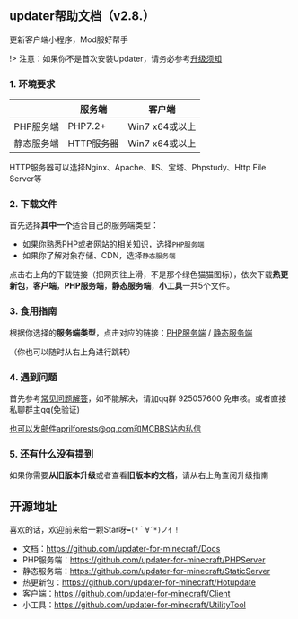 ## updater帮助文档（v2.8.）

更新客户端小程序，Mod服好帮手

!> 注意：如果你不是首次安装Updater，请务必参考[升级须知](从旧版本升级.md)

### 1. 环境要求

|            | 服务端     | 客户端         |
| ---------- | ---------- | -------------- |
| PHP服务端  | PHP7.2+    | Win7 x64或以上 |
| 静态服务端 | HTTP服务器 | Win7 x64或以上 |

HTTP服务器可以选择Nginx、Apache、IIS、宝塔、Phpstudy、Http File Server等

### 2. 下载文件

首先选择**其中一个**适合自己的服务端类型：

+ 如果你熟悉PHP或者网站的相关知识，选择`PHP服务端`
+ 如果你了解对象存储、CDN，选择`静态服务端`

点击右上角的下载链接（把网页往上滑，不是那个绿色猫猫图标），依次下载**热更新包**，**客户端**，**PHP服务端**，**静态服务端**，**小工具**一共5个文件。

### 3. 食用指南

根据你选择的**服务端类型**，点击对应的链接：[PHP服务端](PHP服务端安装.md ':target=_blank') / [静态服务端](静态服务端安装.md ':target=_blank')

（你也可以随时从右上角进行跳转）

### 4. 遇到问题

首先参考[常见问题解答](FAQ.md ':target=_blank')，如不能解决，请加qq群 925057600 免审核。或者直接私聊群主qq(免验证)

也可以发邮件aprilforests@qq.com和MCBBS站内私信

### 5. 还有什么没有提到

如果你需要**从旧版本升级**或者查看**旧版本的文档**，请从右上角查阅升级指南

## 开源地址

喜欢的话，欢迎前来给一颗Star呀`━(*｀∀´*)ノ亻!`

+ 文档：https://github.com/updater-for-minecraft/Docs
+ PHP服务端：https://github.com/updater-for-minecraft/PHPServer
+ 静态服务端：https://github.com/updater-for-minecraft/StaticServer
+ 热更新包：https://github.com/updater-for-minecraft/Hotupdate
+ 客户端：https://github.com/updater-for-minecraft/Client
+ 小工具：https://github.com/updater-for-minecraft/UtilityTool